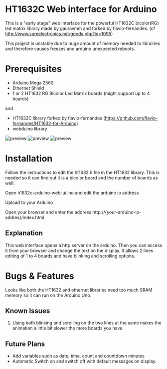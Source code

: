HT1632C Web interface for Arduino
=================================

This is a "early stage" web interface for the powerful HT1632C bicolor(RG) led matrix library made by gauravmm and forked by flavio-fernandes. (cf http://www.sureelectronics.net/goods.php?id=1095)

This project is unstable due to huge amount of memory needed to librairies and therefore causes freezes and arduino unexpected reboots.

Prerequisites
=============

- Arduino Mega 2560
- Ethernet Shield
- 1 or 2 HT1632 RG Bicolor Led Matrix boards (might support up to 4 boards)

and

- HT1632C library forked by flavio-fernandes (https://github.com/flavio-fernandes/HT1632-for-Arduino)
- webduino library

![preview](http://github.com/dexnode/ht1632c-arduino-web-interface/blob/master/preview.jpg?raw=true)
![preview](http://github.com/dexnode/ht1632c-arduino-web-interface/blob/master/preview.gif?raw=true)
![preview](http://github.com/dexnode/ht1632c-arduino-web-interface/blob/master/preview2.gif?raw=true)

Installation
============

Follow the instructions to edit the ht1632.h file in the HT1632 library. This is needed so it can find out it is a bicolor board and the number of boards as well.

Open h1632c-arduino-web-ui.ino and edit the arduino ip address

Upload to your Arduino

Open your browser and enter the address http://{your-arduino-ip-addres}/index.html

Explanation
-----------

This web interface opens a http server on the arduino. Then you can access it from your browser and change the text on the display. It allows 2 lines editing of 1 to 4 boards and have blinking and scrolling options.

Bugs & Features
===============

Looks like both the HT1632 and ethernet libraries need too much SRAM memory so it can run on the Arduino Uno.

Known Issues
------------

1. Using both blinking and scrolling on the two lines at the same makes the animation a little bit slower the more boards you have.

Future Plans
------------

- Add variables such as date, time, count and countdown minutes
- Automatic Switch on and switch off with default messages on display.
